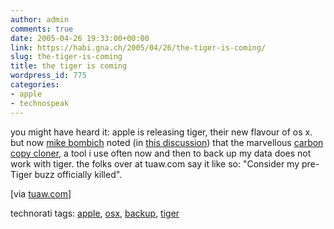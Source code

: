 ```yaml
---
author: admin
comments: true
date: 2005-04-26 19:33:00+00:00
link: https://habi.gna.ch/2005/04/26/the-tiger-is-coming/
slug: the-tiger-is-coming
title: the tiger is coming
wordpress_id: 775
categories:
- apple
- technospeak
---
```



you might have heard it: apple is releasing tiger, their new flavour of os x. but now [mike bombich](http://www.bombich.com/) noted (in [this discussion](http://forums.bombich.com/viewtopic.php?t=5078=tiger)) that the marvellous [carbon copy cloner](http://www.bombich.com/software/ccc.html), a tool i use often now and then to back up my data does not work with tiger. the folks over at tuaw.com say it like so: "Consider my pre-Tiger buzz officially killed".
  

  
[via [tuaw.com](http://www.tuaw.com/2005/04/25/tiger-and-carbon-copy-cloner/)]


technorati tags: [apple](http://technorati.com/tag/apple), [osx](http://technorati.com/tag/osx), [backup](http://technorati.com/tag/backup), [tiger](http://technorati.com/tag/tiger)
